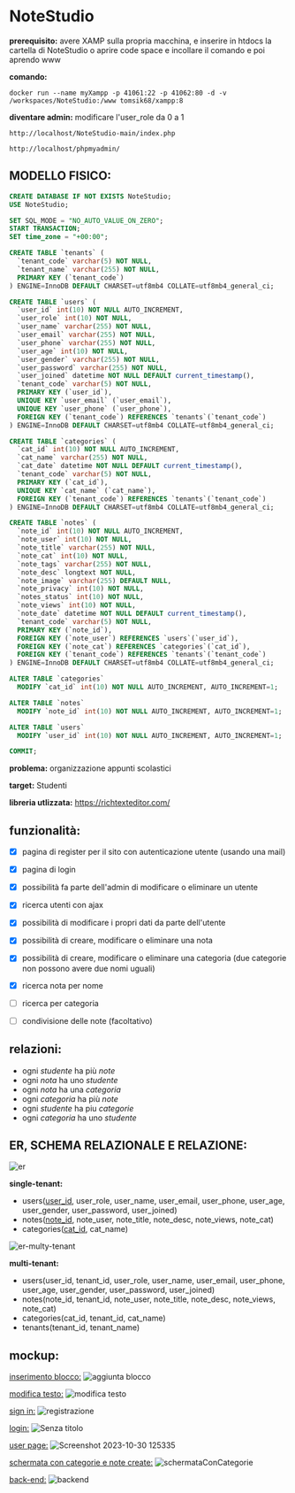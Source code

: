 # NoteStudio

**prerequisito:**
avere XAMP sulla propria macchina, e inserire in htdocs la cartella di NoteStudio o aprire code space e incollare il comando e poi aprendo www

**comando:**
```
docker run --name myXampp -p 41061:22 -p 41062:80 -d -v /workspaces/NoteStudio:/www tomsik68/xampp:8
```
**diventare admin:**
modificare l'user_role da 0 a 1
```
http://localhost/NoteStudio-main/index.php
```
```
http://localhost/phpmyadmin/
```
## MODELLO FISICO:

```sql
CREATE DATABASE IF NOT EXISTS NoteStudio;
USE NoteStudio;

SET SQL_MODE = "NO_AUTO_VALUE_ON_ZERO";
START TRANSACTION;
SET time_zone = "+00:00";

CREATE TABLE `tenants` (
  `tenant_code` varchar(5) NOT NULL,
  `tenant_name` varchar(255) NOT NULL,
  PRIMARY KEY (`tenant_code`)
) ENGINE=InnoDB DEFAULT CHARSET=utf8mb4 COLLATE=utf8mb4_general_ci;

CREATE TABLE `users` (
  `user_id` int(10) NOT NULL AUTO_INCREMENT,
  `user_role` int(10) NOT NULL,
  `user_name` varchar(255) NOT NULL,
  `user_email` varchar(255) NOT NULL,
  `user_phone` varchar(255) NOT NULL,
  `user_age` int(10) NOT NULL,
  `user_gender` varchar(255) NOT NULL,
  `user_password` varchar(255) NOT NULL,
  `user_joined` datetime NOT NULL DEFAULT current_timestamp(),
  `tenant_code` varchar(5) NOT NULL,
  PRIMARY KEY (`user_id`),
  UNIQUE KEY `user_email` (`user_email`),
  UNIQUE KEY `user_phone` (`user_phone`),
  FOREIGN KEY (`tenant_code`) REFERENCES `tenants`(`tenant_code`)
) ENGINE=InnoDB DEFAULT CHARSET=utf8mb4 COLLATE=utf8mb4_general_ci;

CREATE TABLE `categories` (
  `cat_id` int(10) NOT NULL AUTO_INCREMENT,
  `cat_name` varchar(255) NOT NULL,
  `cat_date` datetime NOT NULL DEFAULT current_timestamp(),
  `tenant_code` varchar(5) NOT NULL,
  PRIMARY KEY (`cat_id`),
  UNIQUE KEY `cat_name` (`cat_name`),
  FOREIGN KEY (`tenant_code`) REFERENCES `tenants`(`tenant_code`)
) ENGINE=InnoDB DEFAULT CHARSET=utf8mb4 COLLATE=utf8mb4_general_ci;

CREATE TABLE `notes` (
  `note_id` int(10) NOT NULL AUTO_INCREMENT,
  `note_user` int(10) NOT NULL,
  `note_title` varchar(255) NOT NULL,
  `note_cat` int(10) NOT NULL,
  `note_tags` varchar(255) NOT NULL,
  `note_desc` longtext NOT NULL,
  `note_image` varchar(255) DEFAULT NULL,
  `note_privacy` int(10) NOT NULL,
  `notes_status` int(10) NOT NULL,
  `note_views` int(10) NOT NULL,
  `note_date` datetime NOT NULL DEFAULT current_timestamp(),
  `tenant_code` varchar(5) NOT NULL,
  PRIMARY KEY (`note_id`),
  FOREIGN KEY (`note_user`) REFERENCES `users`(`user_id`),
  FOREIGN KEY (`note_cat`) REFERENCES `categories`(`cat_id`),
  FOREIGN KEY (`tenant_code`) REFERENCES `tenants`(`tenant_code`)
) ENGINE=InnoDB DEFAULT CHARSET=utf8mb4 COLLATE=utf8mb4_general_ci;

ALTER TABLE `categories`
  MODIFY `cat_id` int(10) NOT NULL AUTO_INCREMENT, AUTO_INCREMENT=1;

ALTER TABLE `notes`
  MODIFY `note_id` int(10) NOT NULL AUTO_INCREMENT, AUTO_INCREMENT=1;

ALTER TABLE `users`
  MODIFY `user_id` int(10) NOT NULL AUTO_INCREMENT, AUTO_INCREMENT=1;

COMMIT;

```

**problema:**
organizzazione appunti scolastici

**target:**
Studenti


**libreria utlizzata:**
https://richtexteditor.com/

## funzionalità:
- [x] pagina di register per il sito con autenticazione utente (usando una mail)
- [x] pagina di login 
- [x] possibilità fa parte dell'admin di modificare o eliminare un utente
- [x] ricerca utenti con ajax
- [x] possibilità di modificare i propri dati da parte dell'utente
- [X] possibilità di creare, modificare o eliminare una nota
- [X] possibilità di creare, modificare o eliminare una categoria (due categorie non possono avere due nomi uguali)
- [X] ricerca nota per nome
- [ ] ricerca per categoria
- [ ] condivisione delle note (facoltativo)


## relazioni:
- ogni *studente* ha più *note*
- ogni *nota* ha uno *studente*
- ogni *nota* ha una *categoria*
- ogni *categoria* ha più *note*
- ogni *studente* ha piu *categorie*
- ogni *categoria* ha uno *studente*



## ER, SCHEMA RELAZIONALE E RELAZIONE:

![er](https://github.com/Gavoci/NoteStudio/assets/101709194/1b48d465-233c-49ce-a9cc-1ef57ae923e7)

**single-tenant:**
- users(<ins>user_id</ins>, user_role, user_name, user_email, user_phone, user_age, user_gender, user_password, user_joined)
- notes(<ins>note_id</ins>, note_user, note_title, note_desc, note_views, note_cat)
- categories(<ins>cat_id</ins>, cat_name)


![er-multy-tenant](https://github.com/Gavoci/NoteStudio/assets/101709194/32f74ed6-cb1c-4f9b-979f-97c4699651e8)

**multi-tenant:**
- users(user_id, tenant_id, user_role, user_name, user_email, user_phone, user_age, user_gender, user_password, user_joined)
- notes(note_id, tenant_id, note_user, note_title, note_desc, note_views, note_cat)
- categories(cat_id, tenant_id, cat_name)
- tenants(tenant_id, tenant_name)

## mockup:

<ins>inserimento blocco:</ins>
![aggiunta blocco](https://github.com/Gavoci/NoteStudio/assets/101709194/59a2a8eb-24d0-4b6b-a943-bc6d89bb0ac3)



<ins>modifica testo:</ins>
![modifica testo](https://github.com/Gavoci/NoteStudio/assets/101709194/010fa7d1-d51c-4be5-ba3b-ea903e81e8ab)



<ins>sign in:</ins>
![registrazione](https://github.com/Gavoci/NoteStudio/assets/101709194/323ee2a5-4133-48c3-9a53-00fb99d4c304)


<ins>login:</ins>
![Senza titolo](https://github.com/Gavoci/NoteStudio/assets/101709194/7e28dd47-d370-45a8-bfc9-a22a7ff2064c)


<ins>user page:</ins>
![Screenshot 2023-10-30 125335](https://github.com/Gavoci/NoteStudio/assets/101709194/6f2acb31-3618-400e-aac3-d34d24661cc6)

<ins>schermata con categorie e note create:</ins>
![schermataConCategorie](https://github.com/Gavoci/NoteStudio/assets/101709194/7e50ea87-5f8f-4736-bea1-1d3680d46f24)

<ins>back-end:</ins>
![backend](https://github.com/Gavoci/NoteStudio/assets/101709194/8ad991e6-567f-46a5-96c9-6d09ce606467)

